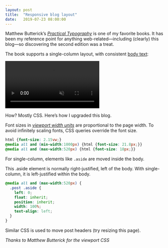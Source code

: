 ```yaml
---
layout: post
title:  "Responsive blog layout"
date:   2019-07-23 08:00:00
---
```


Matthew Butterick&rsquo;s
[_Practical Typography_](https://practicaltypography.com/) is one of my 
favorite books.
It has been my reference point for anything web-related&mdash;including (clearly)
this blog&mdash;so discovering the second edition was a treat.

The book supports a single-column layout, with
consistent [body text](https://practicaltypography.com/body-text.html):

<p>
<video controls muted preload="auto">
  <source src="{{ site.url }}/images/pt-responsive-low.mp4" type="video/mp4">
  <a href="https://practicaltypography.com/how-to-pay-for-this-book.html">Try resizing and scrolling</a>
</video>
</p>

How? Mostly CSS. Here&rsquo;s how I upgraded this blog.

Font sizes in [_viewport width units_](https://css-tricks.com/fun-viewport-units/)
are proportional to the page width.
To avoid infinitely scaling fonts, CSS queries override the font size.

```css
html {font-size: 2.15vw;}
@media all and (min-width:1000px) {html {font-size: 21.8px;}}
@media all and (max-width:520px) {html {font-size: 18px;}}
```

For single-column, elements like `.aside` are moved inside the body.

<div class="aside">
This .aside element is normally right-justified, left of the body.
With single-column, it is left-justified within the body.
</div>

```css
@media all and (max-width:520px) {
  .post .aside {
    left: 0;
    float: inherit;
    position: inherit;
    width: 100%;
    text-align: left;
  }
}
```

Similar CSS is used to move post headers (try resizing this page).

_Thanks to Matthew Butterick for the viewport CSS_

